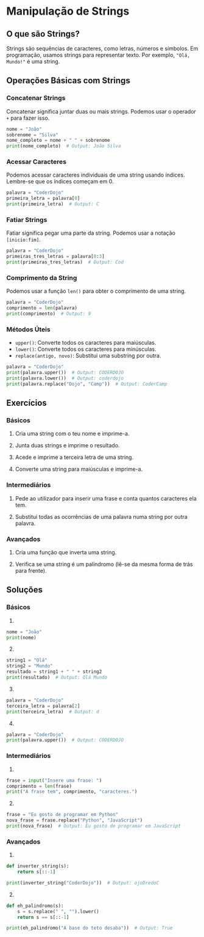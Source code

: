 # Manipulação de Strings

## O que são Strings?

Strings são sequências de caracteres, como letras, números e símbolos. Em programação, usamos strings para representar texto. Por exemplo, `"Olá, Mundo!"` é uma string.

## Operações Básicas com Strings

### Concatenar Strings

Concatenar significa juntar duas ou mais strings. Podemos usar o operador `+` para fazer isso.

```python
nome = "João"
sobrenome = "Silva"
nome_completo = nome + " " + sobrenome
print(nome_completo)  # Output: João Silva
```

### Acessar Caracteres

Podemos acessar caracteres individuais de uma string usando índices. Lembre-se que os índices começam em 0.

```python
palavra = "CoderDojo"
primeira_letra = palavra[0]
print(primeira_letra)  # Output: C
```

### Fatiar Strings

Fatiar significa pegar uma parte da string. Podemos usar a notação `[inicio:fim]`.

```python
palavra = "CoderDojo"
primeiras_tres_letras = palavra[0:3]
print(primeiras_tres_letras)  # Output: Cod
```

### Comprimento da String

Podemos usar a função `len()` para obter o comprimento de uma string.

```python
palavra = "CoderDojo"
comprimento = len(palavra)
print(comprimento)  # Output: 9
```

### Métodos Úteis

- `upper()`: Converte todos os caracteres para maiúsculas.
- `lower()`: Converte todos os caracteres para minúsculas.
- `replace(antigo, novo)`: Substitui uma substring por outra.

```python
palavra = "CoderDojo"
print(palavra.upper())  # Output: CODERDOJO
print(palavra.lower())  # Output: coderdojo
print(palavra.replace("Dojo", "Camp"))  # Output: CoderCamp
```

## Exercícios

### Básicos

1. Cria uma string com o teu nome e imprime-a.

2. Junta duas strings e imprime o resultado.

3. Acede e imprime a terceira letra de uma string.

4. Converte uma string para maiúsculas e imprime-a.

### Intermediários

1. Pede ao utilizador para inserir uma frase e conta quantos caracteres ela tem.

2. Substitui todas as ocorrências de uma palavra numa string por outra palavra.

### Avançados

1. Cria uma função que inverta uma string.

2. Verifica se uma string é um palíndromo (lê-se da mesma forma de trás para frente).

## Soluções

### Básicos

1. 
```python
nome = "João"
print(nome)
```

2. 
```python
string1 = "Olá"
string2 = "Mundo"
resultado = string1 + " " + string2
print(resultado)  # Output: Olá Mundo
```

3. 
```python
palavra = "CoderDojo"
terceira_letra = palavra[2]
print(terceira_letra)  # Output: d
```

4. 
```python
palavra = "CoderDojo"
print(palavra.upper())  # Output: CODERDOJO
```

### Intermediários

1. 
```python
frase = input("Insere uma frase: ")
comprimento = len(frase)
print("A frase tem", comprimento, "caracteres.")
```

2. 
```python
frase = "Eu gosto de programar em Python"
nova_frase = frase.replace("Python", "JavaScript")
print(nova_frase)  # Output: Eu gosto de programar em JavaScript
```

### Avançados

1. 
```python
def inverter_string(s):
    return s[::-1]

print(inverter_string("CoderDojo"))  # Output: ojoDredoC
```

2. 
```python
def eh_palindromo(s):
    s = s.replace(" ", "").lower()
    return s == s[::-1]

print(eh_palindromo("A base do teto desaba"))  # Output: True
```